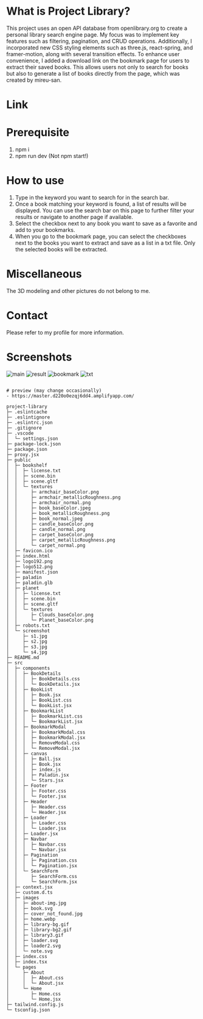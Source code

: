 # What is Project Library?

This project uses an open API database from openlibrary.org to create a personal library search engine page. My focus was to implement key features such as filtering, pagination, and CRUD operations. Additionally, I incorporated new CSS styling elements such as three.js, react-spring, and framer-motion, along with several transition effects. To enhance user convenience, I added a download link on the bookmark page for users to extract their saved books. This allows users not only to search for books but also to generate a list of books directly from the page, which was created by mireu-san.

# Link

# Prerequisite

1. npm i
2. npm run dev (Not npm start!)

# How to use

1. Type in the keyword you want to search for in the search bar.
2. Once a book matching your keyword is found, a list of results will be displayed. You can use the search bar on this page to further filter your results or navigate to another page if available.
3. Select the checkbox next to any book you want to save as a favorite and add to your bookmarks.
4. When you go to the bookmark page, you can select the checkboxes next to the books you want to extract and save as a list in a txt file. Only the selected books will be extracted.

# Miscellaneous

The 3D modeling and other pictures do not belong to me.

# Contact

Please refer to my profile for more information.

# Screenshots

![main](https://github.com/mireu-san/project-library/blob/master/public/screenshot/s1.jpg)
![result](https://github.com/mireu-san/project-library/blob/master/public/screenshot/s2.jpg)
![bookmark](https://github.com/mireu-san/project-library/blob/master/public/screenshot/s3.jpg)
![txt](https://github.com/mireu-san/project-library/blob/master/public/screenshot/s4.jpg)

```

# preview (may change occasionally)
- https://master.d220o0ezqj6dd4.amplifyapp.com/

project-library
├─ .eslintcache
├─ .eslintignore
├─ .eslintrc.json
├─ .gitignore
├─ .vscode
│  └─ settings.json
├─ package-lock.json
├─ package.json
├─ proxy.jsx
├─ public
│  ├─ bookshelf
│  │  ├─ license.txt
│  │  ├─ scene.bin
│  │  ├─ scene.gltf
│  │  └─ textures
│  │     ├─ armchair_baseColor.png
│  │     ├─ armchair_metallicRoughness.png
│  │     ├─ armchair_normal.png
│  │     ├─ book_baseColor.jpeg
│  │     ├─ book_metallicRoughness.png
│  │     ├─ book_normal.jpeg
│  │     ├─ candle_baseColor.png
│  │     ├─ candle_normal.png
│  │     ├─ carpet_baseColor.png
│  │     ├─ carpet_metallicRoughness.png
│  │     └─ carpet_normal.png
│  ├─ favicon.ico
│  ├─ index.html
│  ├─ logo192.png
│  ├─ logo512.png
│  ├─ manifest.json
│  ├─ paladin
│  ├─ paladin.glb
│  ├─ planet
│  │  ├─ license.txt
│  │  ├─ scene.bin
│  │  ├─ scene.gltf
│  │  └─ textures
│  │     ├─ Clouds_baseColor.png
│  │     └─ Planet_baseColor.png
│  ├─ robots.txt
│  └─ screenshot
│     ├─ s1.jpg
│     ├─ s2.jpg
│     ├─ s3.jpg
│     └─ s4.jpg
├─ README.md
├─ src
│  ├─ components
│  │  ├─ BookDetails
│  │  │  ├─ BookDetails.css
│  │  │  └─ BookDetails.jsx
│  │  ├─ BookList
│  │  │  ├─ Book.jsx
│  │  │  ├─ BookList.css
│  │  │  └─ BookList.jsx
│  │  ├─ BookmarkList
│  │  │  ├─ BookmarkList.css
│  │  │  └─ BookmarkList.jsx
│  │  ├─ BookmarkModal
│  │  │  ├─ BookmarkModal.css
│  │  │  ├─ BookmarkModal.jsx
│  │  │  ├─ RemoveModal.css
│  │  │  └─ RemoveModal.jsx
│  │  ├─ canvas
│  │  │  ├─ Ball.jsx
│  │  │  ├─ Book.jsx
│  │  │  ├─ index.js
│  │  │  ├─ Paladin.jsx
│  │  │  └─ Stars.jsx
│  │  ├─ Footer
│  │  │  ├─ Footer.css
│  │  │  └─ Footer.jsx
│  │  ├─ Header
│  │  │  ├─ Header.css
│  │  │  └─ Header.jsx
│  │  ├─ Loader
│  │  │  ├─ Loader.css
│  │  │  └─ Loader.jsx
│  │  ├─ Loader.jsx
│  │  ├─ Navbar
│  │  │  ├─ Navbar.css
│  │  │  └─ Navbar.jsx
│  │  ├─ Pagination
│  │  │  ├─ Pagination.css
│  │  │  └─ Pagination.jsx
│  │  └─ SearchForm
│  │     ├─ SearchForm.css
│  │     └─ SearchForm.jsx
│  ├─ context.jsx
│  ├─ custom.d.ts
│  ├─ images
│  │  ├─ about-img.jpg
│  │  ├─ book.svg
│  │  ├─ cover_not_found.jpg
│  │  ├─ home.webp
│  │  ├─ library-bg.gif
│  │  ├─ library-bg2.gif
│  │  ├─ library3.gif
│  │  ├─ loader.svg
│  │  ├─ loader2.svg
│  │  └─ note.svg
│  ├─ index.css
│  ├─ index.tsx
│  └─ pages
│     ├─ About
│     │  ├─ About.css
│     │  └─ About.jsx
│     └─ Home
│        ├─ Home.css
│        └─ Home.jsx
├─ tailwind.config.js
└─ tsconfig.json

```
